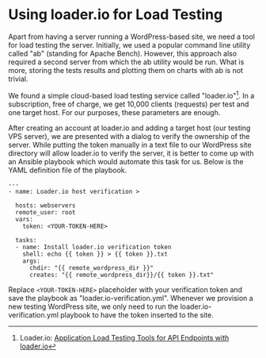 # Using loader.io for Load Testing

Apart from having a server running a WordPress-based site, we need a tool for load testing the server. Initially, we used a popular command line utility called "ab" (standing for Apache Bench). However, this approach also required a second server from which the ab utility would be run. What is more, storing the tests results and plotting them on charts with ab is not trivial.

We found a simple cloud-based load testing service called "loader.io"[^1]. In a subscription, free of charge, we get 10,000 clients (requests) per test and one target host. For our purposes, these parameters are enough.

After creating an account at loader.io and adding a target host (our testing VPS server), we are presented with a dialog to verify the ownership of the server. While putting the token manually in a text file to our WordPress site directory will allow loader.io to verify the server, it is better to come up with an Ansible playbook which would automate this task for us. Below is the YAML definition file of the playbook.

```
---
- name: Loader.io host verification >
 
  hosts: webservers
  remote_user: root
  vars:
    token: <YOUR-TOKEN-HERE>
 
  tasks:
  - name: Install loader.io verification token
    shell: echo {{ token }} > {{ token }}.txt
    args:
      chdir: "{{ remote_wordpress_dir }}"
      creates: "{{ remote_wordpress_dir}}/{{ token }}.txt"
```

Replace `<YOUR-TOKEN-HERE>` placeholder with your verification token and save the playbook as "loader.io-verification.yml". Whenever we provision a new testing WordPress site, we only need to run the loader.io-verification.yml playbook to have the token inserted to the site.

[^1]: Loader.io: [Application Load Testing Tools for API Endpoints with loader.io](http://loader.io/s/XoYdj)
